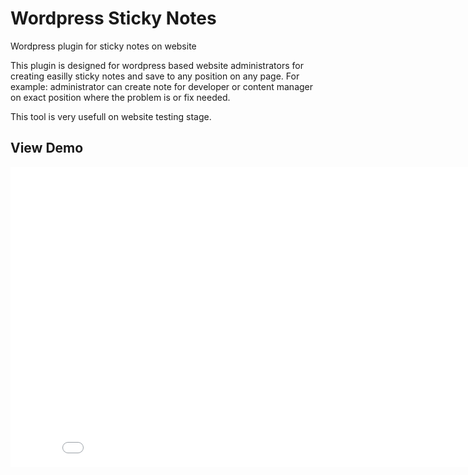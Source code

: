 Wordpress Sticky Notes
================

Wordpress plugin for sticky notes on website

This plugin is designed for wordpress based website administrators for creating easilly sticky notes and save to any 
position on any page. For example: administrator can create note for developer or content manager on exact position
where the problem is or fix needed.

This tool is very usefull on website testing stage.


<h2>View Demo</h2>
<iframe width="853" height="480" src="//www.youtube.com/embed/PSo_MQukxdM" frameborder="0" allowfullscreen></iframe>
